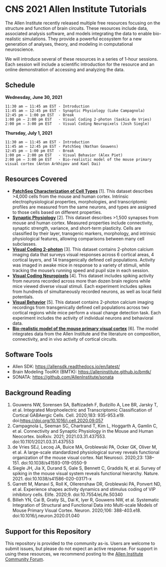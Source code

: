 CNS 2021 Allen Institute Tutorials
==================================

The Allen Institute recently released multiple free resources focusing on the structure and function of brain circuits. These resources include data, associated analysis software, and models integrating the data to enable bio-realistic simulations. They provide a powerful ecosystem for a new generation of analyses, theory, and modeling in computational neuroscience.

We will introduce several of these resources in a series of 1-hour sessions. Each session will include a scientific introduction for the resource and an online demonstration of accessing and analyzing the data.


Schedule
--------

**Wednesday, June 30, 2021**

    11:30 am – 11:45 am EST - Introduction
    11:45 am – 12:45 pm EST - Synaptic Physiology (Luke Campagnola)
    12:45 pm – 1:00 pm EST  - Break
    1:00 pm – 2:00 pm EST   - Visual Coding 2-photon (Saskia de Vries)
    2:00 pm – 3:00 pm EST   - Visual Coding Neuropixels (Josh Siegle)

**Thursday, July 1, 2021**

    11:30 am – 11:45 am EST - Introduction
    11:45 am – 12:45 pm EST - PatchSeq (Nathan Gouwens)
    12:45 pm – 1:00 pm EST  - Break
    1:00 pm – 2:00 pm EST   - Visual Behavior (Alex Piet)
    2:00 pm – 3:00 pm EST   - Bio-realistic model of the mouse primary visual cortex (Anton Arkhipov and Kael Dai)


Resources Covered
-----------------

- [**PatchSeq Characterization of Cell Types**](https://portal.brain-map.org/explore/classes/multimodal-characterization) [1]. This dataset describes >4,000 cells from the mouse and human cortex. Intrinsic electrophysiological properties, morphologies, and transcriptomic profiles are measured from the same neurons, and types are assigned to those cells based on different properties.
- [**Synaptic Physiology**](http://portal.brain-map.org/explore/connectivity/synaptic-physiology) [2]. This dataset describes >1,500 synapses from mouse and human cortex. Measured properties include connectivity, synaptic strength, variance, and short-term plasticity. Cells are classified by their layer, transgenic markers, morphology, and intrinsic physiological features, allowing comparisons between many cell subclasses.
- [**Visual Coding 2-photon**](https://portal.brain-map.org/explore/circuits/visual-coding-2p) [3]. This dataset contains 2-photon calcium imaging data that surveys visual responses across 6 cortical areas, 4 cortical layers, and 14 transgenically defined cell populations. Activity was imaged in awake mice in response to a variety of stimuli, while tracking the mouse’s running speed and pupil size in each session.
- [**Visual Coding Neuropixels**](https://portal.brain-map.org/explore/circuits/visual-coding-neuropixels) [4]. This dataset includes spiking activity from neurons recorded across more than dozen brain regions while mice viewed diverse visual stimuli. Each experiment includes spikes from hundreds of simultaneously recorded neurons, as well as local field potentials.
- [**Visual Behavior**](https://portal.brain-map.org/explore/circuits/visual-behavior-2p) [5]. This dataset contains 2-photon calcium imaging recordings from transgenically defined cell populations across two cortical regions while mice perform a visual change detection task. Each experiment includes the activity of individual neurons and behavioral data.
- [**Bio-realistic model of the mouse primary visual cortex**](https://portal.brain-map.org/explore/models/mv1-all-layers) [6]. The model integrates data from the Allen Institute and the literature on composition, connectivity, and in vivo activity of cortical circuits.


Software Tools
--------------

- Allen SDK: https://allensdk.readthedocs.io/en/latest/
- Brain Modeling ToolKit (BMTK): https://alleninstitute.github.io/bmtk/
- SONATA: https://github.com/AllenInstitute/sonata


Background Reading
------------------

1. Gouwens NW, Sorensen SA, Baftizadeh F, Budzillo A, Lee BR, Jarsky T, et al. Integrated Morphoelectric and Transcriptomic Classification of Cortical GABAergic Cells. Cell. 2020;183: 935-953.e19. doi:https://doi.org/10.1016/j.cell.2020.09.057
2. Campagnola L, Seeman SC, Chartrand T, Kim L, Hoggarth A, Gamlin C, et al. Connectivity and Synaptic Physiology in the Mouse and Human Neocortex. bioRxiv. 2021; 2021.03.31.437553. doi:10.1101/2021.03.31.437553
3. de Vries SEJ, Lecoq JA, Buice MA, Groblewski PA, Ocker GK, Oliver M, et al. A large-scale standardized physiological survey reveals functional organization of the mouse visual cortex. Nat Neurosci. 2020;23: 138–151. doi:10.1038/s41593-019-0550-9
4. Siegle JH, Jia X, Durand S, Gale S, Bennett C, Graddis N, et al. Survey of spiking in the mouse visual system reveals functional hierarchy. Nature. 2021. doi:10.1038/s41586-020-03171-x
5. Garrett M, Manavi S, Roll K, Ollerenshaw DR, Groblewski PA, Ponvert ND, et al. Experience shapes activity dynamics and stimulus coding of VIP inhibitory cells. Elife. 2020;9. doi:10.7554/eLife.50340
6. Billeh YN, Cai B, Gratiy SL, Dai K, Iyer R, Gouwens NW, et al. Systematic Integration of Structural and Functional Data into Multi-scale Models of Mouse Primary Visual Cortex. Neuron. 2020;106: 388-403.e18. doi:10.1016/j.neuron.2020.01.040


Support for this Repository
---------------------------

This repository is provided to the community as-is. Users are welcome to submit issues, but please do not expect an active response. For support in using these resources, we recommend posting to the [Allen Institute Community Forum](https://community.brain-map.org/).
